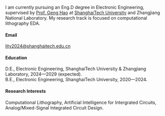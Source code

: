 I am currently pursuing an Eng.D degree in Electronic Engineering, supervised by [Prof. Geng Hao](https://true-genghao.github.io/genghao/) at [ShanghaiTech University](https://www.shanghaitech.edu.cn) and Zhangjiang National Laboratory. My research track is focused on computational lithography EDA.

#### Email
lity2024@shanghaitech.edu.cn

#### Education
D.E., Electronic Engineering, ShanghaiTech University & Zhangjiang Laboratory, 2024—2029 (expected).\
B.E., Electronic Engineering, ShanghaiTech University, 2020—2024.

#### Research Interests
Computational Lithography, Artificial Intelligence for Intergrated Circuits, Analog/Mixed-Signal Integrated Circuit Design.

